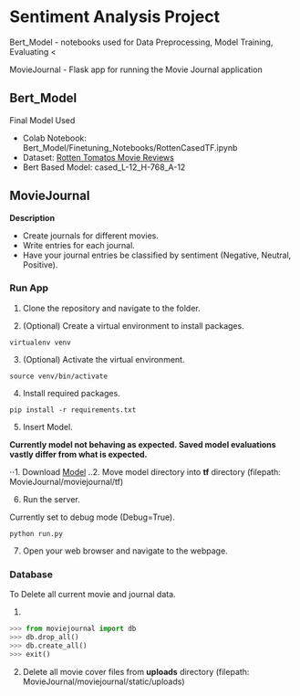 # Sentiment Analysis Project
Bert_Model - notebooks used for Data Preprocessing, Model Training, Evaluating <

MovieJournal - Flask app for running the Movie Journal application

## Bert_Model
Final Model Used
- Colab Notebook: Bert_Model/Finetuning_Notebooks/RottenCasedTF.ipynb
- Dataset: [Rotten Tomatos Movie Reviews](https://www.kaggle.com/c/sentiment-analysis-on-movie-reviews/data)
- Bert Based Model: cased_L-12_H-768_A-12


## MovieJournal
**Description**

- Create journals for different movies.
- Write entries for each journal.
- Have your journal entries be classified by sentiment (Negative, Neutral, Positive).


### Run App
1) Clone the repository and navigate to the folder.

2) (Optional) Create a virtual environment to install packages.

`virtualenv venv`

3) (Optional) Activate the virtual environment.

`source venv/bin/activate`

4) Install required packages.

`pip install -r requirements.txt`

5) Insert Model.

**Currently model not behaving as expected. Saved model evaluations vastly differ from what is expected.**

⋅⋅1. Download [Model](https://works.do/xEAxdf)
..2. Move model directory into **tf** directory (filepath: MovieJournal/moviejournal/tf)

6) Run the server.

Currently set to debug mode (Debug=True).

`python run.py`

7) Open your web browser and navigate to the webpage.


### Database
To Delete all current movie and journal data.

1) 
```python
>>> from moviejournal import db
>>> db.drop_all()
>>> db.create_all()
>>> exit()
```

2) Delete all movie cover files from **uploads** directory (filepath: MovieJournal/moviejournal/static/uploads)

